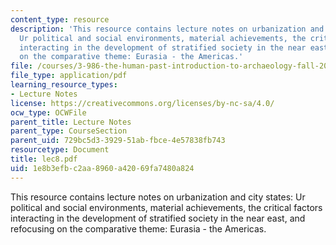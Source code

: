 ```yaml
---
content_type: resource
description: 'This resource contains lecture notes on urbanization and city states:
  Ur political and social environments, material achievements, the critical factors
  interacting in the development of stratified society in the near east, and refocusing
  on the comparative theme: Eurasia - the Americas.'
file: /courses/3-986-the-human-past-introduction-to-archaeology-fall-2006/1e8b3efbc2aa8960a42069fa7480a824_lec8.pdf
file_type: application/pdf
learning_resource_types:
- Lecture Notes
license: https://creativecommons.org/licenses/by-nc-sa/4.0/
ocw_type: OCWFile
parent_title: Lecture Notes
parent_type: CourseSection
parent_uid: 729bc5d3-3929-51ab-fbce-4e57838fb743
resourcetype: Document
title: lec8.pdf
uid: 1e8b3efb-c2aa-8960-a420-69fa7480a824
---
```

This resource contains lecture notes on urbanization and city states: Ur political and social environments, material achievements, the critical factors interacting in the development of stratified society in the near east, and refocusing on the comparative theme: Eurasia - the Americas.
